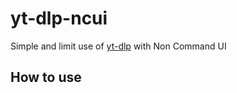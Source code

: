 # yt-dlp-ncui
Simple and limit use of [yt-dlp](https://github.com/yt-dlp/yt-dlp) with Non Command UI
## How to use
